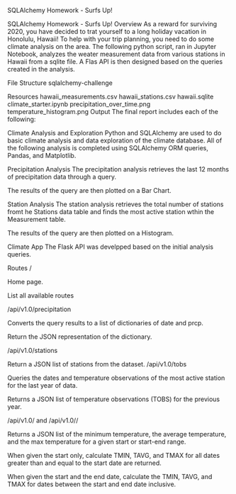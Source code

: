 SQLAlchemy Homework - Surfs Up!

SQLAlchemy Homework - Surfs Up!
Overview
As a reward for surviving 2020, you have decided to trat yourself to a long holiday vacation in Honolulu, Hawaii! To help with your trip planning, you need to do some climate analysis on the area. The following python script, ran in Jupyter Notebook, analyzes the weater measurement data from various stations in Hawaii from a sqlite file. A Flas API is then designed based on the queries created in the analysis.

File Structure
sqlalchemy-challenge

Resources
hawaii_measurements.csv
hawaii_stations.csv
hawaii.sqlite
climate_starter.ipynb
precipitation_over_time.png
temperature_histogram.png
Output
The final report includes each of the following:

Climate Analysis and Exploration
Python and SQLAlchemy are used to do basic climate analysis and data exploration of the climate database. All of the following analysis is completed using SQLAlchemy ORM queries, Pandas, and Matplotlib.

Precipitation Analysis
The precipitation analysis retrieves the last 12 months of precipitation data through a query.

The results of the query are then plotted on a Bar Chart.

Station Analysis
The station analysis retrieves the total number of stations fromt he Stations data table and finds the most active station wthin the Measurement table.

The results of the query are then plotted on a Histogram.

Climate App
The Flask API was develpped based on the initial analysis queries.

Routes
/

Home page.

List all available routes

/api/v1.0/precipitation

Converts the query results to a list of dictionaries of date and prcp.

Return the JSON representation of the dictionary.

/api/v1.0/stations

Return a JSON list of stations from the dataset.
/api/v1.0/tobs

Queries the dates and temperature observations of the most active station for the last year of data.

Returns a JSON list of temperature observations (TOBS) for the previous year.

/api/v1.0/<start> and /api/v1.0/<start>/<end>

Returns a JSON list of the minimum temperature, the average temperature, and the max temperature for a given start or start-end range.

When given the start only, calculate TMIN, TAVG, and TMAX for all dates greater than and equal to the start date are returned.

When given the start and the end date, calculate the TMIN, TAVG, and TMAX for dates between the start and end date inclusive.
